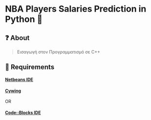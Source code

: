 # NBA Players Salaries Prediction in Python 🐍

## ❓ About

>Εισαγωγή στον Προγραμματισμό σε C++

## 🔨 Requirements

#### [Netbeans IDE](https://netbeans.org/downloads/8.2/)
#### [Cywing](https://www.cygwin.com/)
OR
#### [Code::Blocks IDE](http://www.codeblocks.org/downloads/26)
